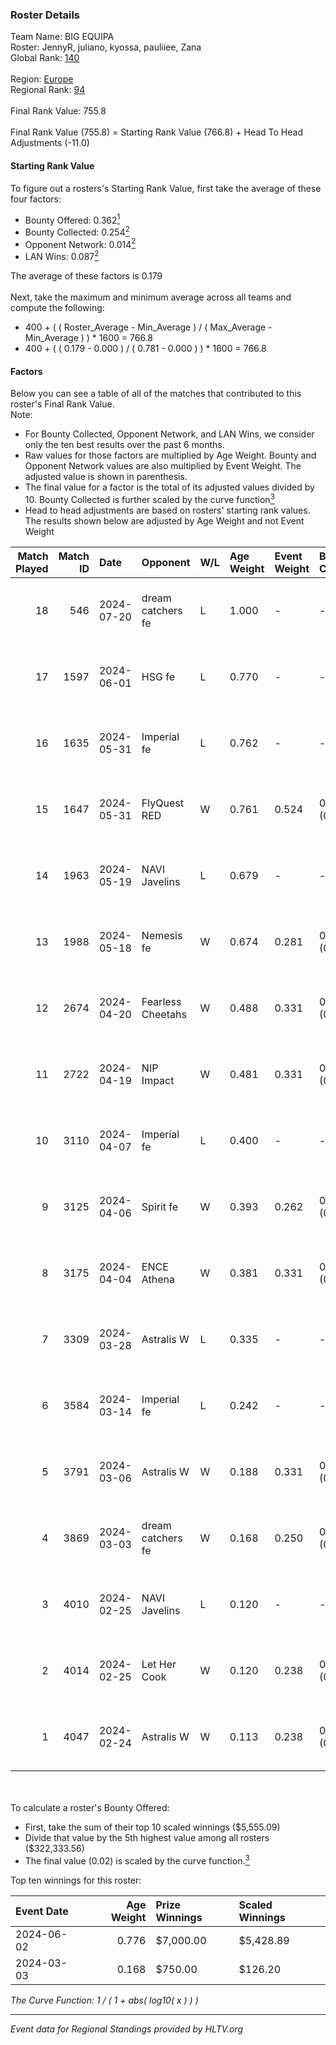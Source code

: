 ### Roster Details<br />
Team Name: BIG EQUIPA<br />
Roster: JennyR, juliano, kyossa, pauliiee, Zana<br />
Global Rank: [140](../standings_global.md)<br />
<br />
Region: [Europe]( ../standings_europe.md)<br />
Regional Rank: [94]( ../standings_europe.md)<br />
<br />
Final Rank Value:  755.8<br />
<br />
Final Rank Value (755.8) = Starting Rank Value (766.8) + Head To Head Adjustments (-11.0)<br />

#### Starting Rank Value<br />
To figure out a rosters's Starting Rank Value, first take the average of these four factors:<br />
- Bounty Offered: 0.362[<sup>1</sup>](#table2)
- Bounty Collected: 0.254[<sup>2</sup>](#table1)
- Opponent Network: 0.014[<sup>2</sup>](#table1)
- LAN Wins: 0.087[<sup>2</sup>](#table1)

The average of these factors is 0.179<br />
<br />
Next, take the maximum and minimum average across all teams and compute the following:<br />
- 400 + ( ( Roster_Average - Min_Average ) / ( Max_Average - Min_Average ) ) * 1600 = 766.8
- 400 + ( ( 0.179 - 0.000 ) / ( 0.781 - 0.000 ) ) * 1600 = 766.8


#### Factors<br />
Below you can see a table of all of the matches that contributed to this roster's Final Rank Value.<br />
Note:<br />

- For Bounty Collected, Opponent Network, and LAN Wins, we consider only the ten best results over the past 6 months.
- Raw values for those factors are multiplied by Age Weight. Bounty and Opponent Network values are also multiplied by Event Weight. The adjusted value is shown in parenthesis.
- The final value for a factor is the total of its adjusted values divided by 10. Bounty Collected is further scaled by the curve function[<sup>3</sup>](#curveFunction)
- Head to head adjustments are based on rosters' starting rank values. The results shown below are adjusted by Age Weight and not Event Weight
<span id="table1"></span><br />


| Match Played | Match ID | Date       | Opponent          | W/L | Age Weight | Event Weight | Bounty Collected | Opponent Network | LAN Wins  | H2H Adj. | Roster                                  |
| -: | -: | :- | :- | :- | :- | :- | :- | :- | :- | -: | :- |
|           18 |      546 | 2024-07-20 | dream catchers fe | L   | 1.000      | -            | -                | -                | -         |   -18.16 | JennyR, juliano, kyossa, pauliiee, Zana |
|           17 |     1597 | 2024-06-01 | HSG fe            | L   | 0.770      | -            | -                | -                | -         |   -10.05 | JennyR, juliano, kyossa, pauliiee, Zana |
|           16 |     1635 | 2024-05-31 | Imperial fe       | L   | 0.762      | -            | -                | -                | -         |    -4.66 | JennyR, juliano, kyossa, pauliiee, Zana |
|           15 |     1647 | 2024-05-31 | FlyQuest RED      | W   | 0.761      | 0.524        | 0.017 (0.007)    | 0.142 (0.057)    | 1 (0.761) |    11.66 | JennyR, juliano, kyossa, pauliiee, Zana |
|           14 |     1963 | 2024-05-19 | NAVI Javelins     | L   | 0.679      | -            | -                | -                | -         |    -8.74 | JennyR, juliano, kyossa, pauliiee, Zana |
|           13 |     1988 | 2024-05-18 | Nemesis fe        | W   | 0.674      | 0.281        | 0.000 (0.000)    | 0.000 (0.000)    | 0 (0.000) |     2.20 | JennyR, juliano, kyossa, pauliiee, Zana |
|           12 |     2674 | 2024-04-20 | Fearless Cheetahs | W   | 0.488      | 0.331        | 0.003 (0.000)    | 0.064 (0.010)    | 0 (0.000) |     6.13 | JennyR, juliano, kyossa, pauliiee, Zana |
|           11 |     2722 | 2024-04-19 | NIP Impact        | W   | 0.481      | 0.331        | 0.005 (0.001)    | 0.228 (0.036)    | 0 (0.000) |     6.61 | JennyR, juliano, kyossa, pauliiee, Zana |
|           10 |     3110 | 2024-04-07 | Imperial fe       | L   | 0.400      | -            | -                | -                | -         |    -2.35 | JennyR, juliano, kyossa, pauliiee, Zana |
|            9 |     3125 | 2024-04-06 | Spirit fe         | W   | 0.393      | 0.262        | 0.005 (0.001)    | 0.140 (0.014)    | 0 (0.000) |     4.36 | JennyR, juliano, kyossa, pauliiee, Zana |
|            8 |     3175 | 2024-04-04 | ENCE Athena       | W   | 0.381      | 0.331        | 0.002 (0.000)    | 0.035 (0.004)    | 0 (0.000) |     3.95 | JennyR, juliano, kyossa, pauliiee, Zana |
|            7 |     3309 | 2024-03-28 | Astralis W        | L   | 0.335      | -            | -                | -                | -         |    -6.86 | JennyR, juliano, kyossa, pauliiee, Zana |
|            6 |     3584 | 2024-03-14 | Imperial fe       | L   | 0.242      | -            | -                | -                | -         |    -1.45 | JennyR, juliano, kyossa, pauliiee, Zana |
|            5 |     3791 | 2024-03-06 | Astralis W        | W   | 0.188      | 0.331        | 0.001 (0.000)    | 0.020 (0.001)    | 0 (0.000) |     1.78 | JennyR, juliano, kyossa, pauliiee, Zana |
|            4 |     3869 | 2024-03-03 | dream catchers fe | W   | 0.168      | 0.250        | 0.016 (0.001)    | 0.172 (0.007)    | 0 (0.000) |     2.24 | JennyR, juliano, kyossa, pauliiee, Zana |
|            3 |     4010 | 2024-02-25 | NAVI Javelins     | L   | 0.120      | -            | -                | -                | -         |    -1.64 | JennyR, juliano, kyossa, pauliiee, Zana |
|            2 |     4014 | 2024-02-25 | Let Her Cook      | W   | 0.120      | 0.238        | 0.060 (0.002)    | 0.143 (0.004)    | 0 (0.000) |     2.68 | JennyR, juliano, kyossa, pauliiee, Zana |
|            1 |     4047 | 2024-02-24 | Astralis W        | W   | 0.113      | 0.238        | 0.002 (0.000)    | 0.063 (0.002)    | 0 (0.000) |     1.27 | JennyR, juliano, kyossa, pauliiee, Zana |

<br />
<span id="table2"></span><br />
To calculate a roster's Bounty Offered:<br />

- First, take the sum of their top 10 scaled winnings ($5,555.09)
- Divide that value by the 5th highest value among all rosters ($322,333.56)
- The final value (0.02) is scaled by the curve function.[<sup>3</sup>](#curveFunction)

Top ten winnings for this roster:<br />

| Event Date | Age Weight | Prize Winnings | Scaled Winnings |
| :- | -: | :- | :- |
| 2024-06-02 |      0.776 | $7,000.00      | $5,428.89       |
| 2024-03-03 |      0.168 | $750.00        | $126.20         |


<span id="curveFunction"></span>_The Curve Function: 1 / ( 1 + abs( log10( x ) ) )_<br />

---
_Event data for Regional Standings provided by HLTV.org_<br />
